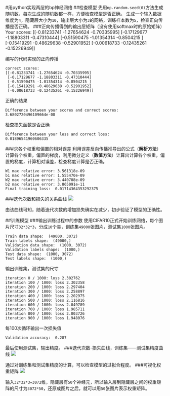 #用python实现两层的bp神经网络
##检查模型
先用`np.random.seed(0)`方法生成随机数，每次生成的随机数都一样，方便检查模型是否正确。
生成一个输入数据维度为`4`，隐藏层大小为`10`，输出层大小为`3`的网络，训练样本数为`5`，检查正向传播是否正确。
###正向传播得到的输出层矩阵（没有使用softmax时的原始矩阵）
	Your scores:
	[[-0.81233741 -1.27654624 -0.70335995]
 	[-0.17129677 -1.18803311 -0.47310444]
 	[-0.51590475 -1.01354314 -0.8504215 ]
 	[-0.15419291 -0.48629638 -0.52901952]
 	[-0.00618733 -0.12435261 -0.15226949]]

编写的代码实现的正向传播

	correct scores:
	[[-0.81233741 -1.27654624 -0.70335995]
	 [-0.17129677 -1.18803311 -0.47310444]
	 [-0.51590475 -1.01354314 -0.8504215 ]
	 [-0.15419291 -0.48629638 -0.52901952]
	 [-0.00618733 -0.12435261 -0.15226949]]
正确的结果

	Difference between your scores and correct scores:
	3.6802720496109664e-08

检查损失函数是否正确

	Difference between your loss and correct loss:
	0.01896541960606335

###求各个权重和偏置的相对误差
利用误差反向传播推导出的公式（**解析方法**）计算各个权重，偏置的梯度，利用微分定义（**数值方法**）计算出计算各个权重，偏置的梯度，计算相对误差，检查梯度计算是否正确。

	W1 max relative error: 3.561318e-09
	b1 max relative error: 1.555470e-09
	W2 max relative error: 3.440708e-09
	b2 max relative error: 3.865091e-11
	Final training loss:  0.01714364353292375

###迭代次数和损失的关系曲线
![](https://i.imgur.com/YCWDb3b.png)

由该曲线可知，随着迭代次数的增加损失确实在减少，初步验证了模型的正确性。

##训练模型
###输出训练过程中的参数
使用CIFAR10正式开始训练网络，每个图片尺寸`32*32*3`，分成`10`个类，训练集`49000`张图片，测试集`1000`张图片。

	Train data shape:  (49000, 3072)
	Train labels shape:  (49000,)
	Validation data shape:  (1000, 3072)
	Validation labels shape:  (1000,)
	Test data shape:  (1000, 3072)
	Test labels shape:  (1000,)
输出训练集，测试集的尺寸

	iteration 0 / 1000: loss 2.302762
	iteration 100 / 1000: loss 2.302358
	iteration 200 / 1000: loss 2.297404
	iteration 300 / 1000: loss 2.258897
	iteration 400 / 1000: loss 2.202975
	iteration 500 / 1000: loss 2.116816
	iteration 600 / 1000: loss 2.049789
	iteration 700 / 1000: loss 1.985711
	iteration 800 / 1000: loss 2.003726
	iteration 900 / 1000: loss 1.948076
每100次循环输出一次损失值

	Validation accuracy:  0.287
最后使用测试集，输出精度。
###迭代次数-损失曲线，训练集——测试集精度曲线
![](https://i.imgur.com/sCXmDpT.png)

通过对训练集和测试集精度的计算，可以检查模型的过拟合程度。
###可视化权重矩阵
![](https://i.imgur.com/OinompF.png)

输入`32*32*3=3072`维，隐藏层有`50`个神经元，所以输入层到隐藏层之间的权重矩阵的尺寸为`3072*50`，还原成图片之后，就可以用`50`张图片表示权重矩阵。